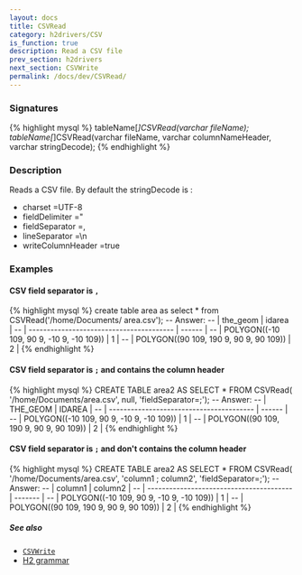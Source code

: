 ```yaml
---
layout: docs
title: CSVRead
category: h2drivers/CSV
is_function: true
description: Read a CSV file
prev_section: h2drivers
next_section: CSVWrite
permalink: /docs/dev/CSVRead/
---
```


### Signatures

{% highlight mysql %}
tableName[*]CSVRead(varchar fileName);
tableName[*]CSVRead(varchar fileName, varchar columnNameHeader, 
         varchar stringDecode);
{% endhighlight %}

### Description
Reads a CSV file.
By default the stringDecode is :

* charset =UTF-8 
* fieldDelimiter =" 
* fieldSeparator =, 
* lineSeparator =\n
* writeColumnHeader =true

### Examples

#### CSV field separator is `,`

{% highlight mysql %}
create table area as select * from CSVRead('/home/Documents/
                                            area.csv');
-- Answer:
-- |                 the_geom                 | idarea |
-- | ---------------------------------------- | ------ |
-- | POLYGON((-10 109, 90 9, -10 9, -10 109)) |      1 |
-- | POLYGON((90 109, 190 9, 90 9,  90 109))  |      2 |
{% endhighlight %}

#### CSV field separator is `;` and contains the column header

{% highlight mysql %}
CREATE TABLE area2 AS SELECT * FROM CSVRead(
   '/home/Documents/area.csv', null, 
   'fieldSeparator=;');
-- Answer: 
-- |                     THE_GEOM             | IDAREA |
-- | ---------------------------------------- | ------ |
-- | POLYGON((-10 109, 90 9, -10 9, -10 109)) |      1 |
-- | POLYGON((90 109, 190 9, 90 9,  90 109))  |      2 |
{% endhighlight %}

#### CSV field separator is `;` and don't contains the column header

{% highlight mysql %}
CREATE TABLE area2 AS SELECT * FROM CSVRead(
   '/home/Documents/area.csv', 'column1 ; column2', 
   'fieldSeparator=;');
-- Answer: 
-- |                     column1              | column2 |
-- | ---------------------------------------- | ------- |
-- | POLYGON((-10 109, 90 9, -10 9, -10 109)) |       1 |
-- | POLYGON((90 109, 190 9, 90 9,  90 109))  |       2 |
{% endhighlight %}

##### See also

* [`CSVWrite`](../CSVWrite)
* <a href="http://www.h2database.com/html/grammar.html#csv_options"
target="_blank">H2 grammar</a>
